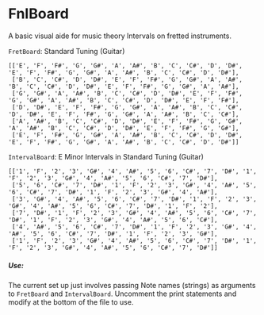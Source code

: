 # FnIBoard
A basic visual aide for music theory Intervals on fretted instruments.

`FretBoard`: Standard Tuning (Guitar)
```
[['E', 'F', 'F#', 'G', 'G#', 'A', 'A#', 'B', 'C', 'C#', 'D', 'D#', 'E', 'F', 'F#', 'G', 'G#', 'A', 'A#', 'B', 'C', 'C#', 'D', 'D#'],
 ['B', 'C', 'C#', 'D', 'D#', 'E', 'F', 'F#', 'G', 'G#', 'A', 'A#', 'B', 'C', 'C#', 'D', 'D#', 'E', 'F', 'F#', 'G', 'G#', 'A', 'A#'],
 ['G', 'G#', 'A', 'A#', 'B', 'C', 'C#', 'D', 'D#', 'E', 'F', 'F#', 'G', 'G#', 'A', 'A#', 'B', 'C', 'C#', 'D', 'D#', 'E', 'F', 'F#'],
 ['D', 'D#', 'E', 'F', 'F#', 'G', 'G#', 'A', 'A#', 'B', 'C', 'C#', 'D', 'D#', 'E', 'F', 'F#', 'G', 'G#', 'A', 'A#', 'B', 'C', 'C#'],
 ['A', 'A#', 'B', 'C', 'C#', 'D', 'D#', 'E', 'F', 'F#', 'G', 'G#', 'A', 'A#', 'B', 'C', 'C#', 'D', 'D#', 'E', 'F', 'F#', 'G', 'G#'],
 ['E', 'F', 'F#', 'G', 'G#', 'A', 'A#', 'B', 'C', 'C#', 'D', 'D#', 'E', 'F', 'F#', 'G', 'G#', 'A', 'A#', 'B', 'C', 'C#', 'D', 'D#']]
```

`IntervalBoard`: E Minor Intervals in Standard Tuning (Guitar)
```
[['1', 'F', '2', '3', 'G#', '4', 'A#', '5', '6', 'C#', '7', 'D#', '1', 'F', '2', '3', 'G#', '4', 'A#', '5', '6', 'C#', '7', 'D#'],
 ['5', '6', 'C#', '7', 'D#', '1', 'F', '2', '3', 'G#', '4', 'A#', '5', '6', 'C#', '7', 'D#', '1', 'F', '2', '3', 'G#', '4', 'A#'],
 ['3', 'G#', '4', 'A#', '5', '6', 'C#', '7', 'D#', '1', 'F', '2', '3', 'G#', '4', 'A#', '5', '6', 'C#', '7', 'D#', '1', 'F', '2'],
 ['7', 'D#', '1', 'F', '2', '3', 'G#', '4', 'A#', '5', '6', 'C#', '7', 'D#', '1', 'F', '2', '3', 'G#', '4', 'A#', '5', '6', 'C#'],
 ['4', 'A#', '5', '6', 'C#', '7', 'D#', '1', 'F', '2', '3', 'G#', '4', 'A#', '5', '6', 'C#', '7', 'D#', '1', 'F', '2', '3', 'G#'],
 ['1', 'F', '2', '3', 'G#', '4', 'A#', '5', '6', 'C#', '7', 'D#', '1', 'F', '2', '3', 'G#', '4', 'A#', '5', '6', 'C#', '7', 'D#']]
```

##### Use:
The current set up just involves passing Note names (strings) as arguments to `FretBoard` and `IntervalBoard`.
Uncomment the print statements and modify at the bottom of the file to use.

